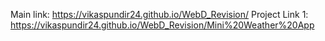 Main link: https://vikaspundir24.github.io/WebD_Revision/
Project Link 1: https://vikaspundir24.github.io/WebD_Revision/Mini%20Weather%20App
